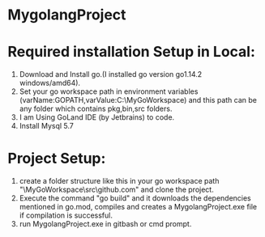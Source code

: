 # MygolangProject

Required installation Setup in Local:
==========================================
1. Download and Install go.(I installed go version go1.14.2 windows/amd64).
2. Set your go workspace path in environment variables (varName:GOPATH,varValue:C:\MyGoWorkspace) and this path can be any folder which contains pkg,bin,src folders.
3. I am Using GoLand IDE (by Jetbrains) to code.
4. Install Mysql 5.7

Project Setup:
=============
1. create a folder structure like this in your go workspace path "\MyGoWorkspace\src\github.com" and clone the project.
2. Execute the command "go build" and it downloads the dependencies mentioned in go.mod, compiles and creates a MygolangProject.exe file if compilation is successful.
3. run MygolangProject.exe in gitbash or cmd prompt.

